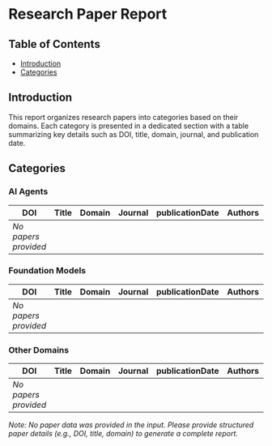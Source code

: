 # Research Paper Report  

## Table of Contents  
- [Introduction](#introduction)  
- [Categories](#categories)  

## Introduction  
This report organizes research papers into categories based on their domains. Each category is presented in a dedicated section with a table summarizing key details such as DOI, title, domain, journal, and publication date.  

## Categories  

### AI Agents  
| DOI | Title | Domain | Journal | publicationDate | Authors | Affiliations |  
|-----|-------|--------|---------|-----------------|---------|--------------|  
| *No papers provided* |  

### Foundation Models  
| DOI | Title | Domain | Journal | publicationDate | Authors | Affiliations |  
|-----|-------|--------|---------|-----------------|---------|--------------|  
| *No papers provided* |  

### Other Domains  
| DOI | Title | Domain | Journal | publicationDate | Authors | Affiliations |  
|-----|-------|--------|---------|-----------------|---------|--------------|  
| *No papers provided* |  

*Note: No paper data was provided in the input. Please provide structured paper details (e.g., DOI, title, domain) to generate a complete report.*